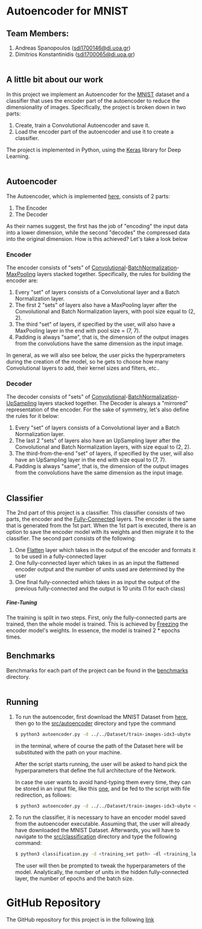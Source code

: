 # Autoencoder for MNIST

## Team Members:
1. Andreas Spanopoulos (sdi1700146@di.uoa.gr)
2. Dimitrios Konstantinidis (sdi1700065@di.uoa.gr)
<br> </br>

## A little bit about our work
In this project we implement an Autoencoder for the [MNIST](http://yann.lecun.com/exdb/mnist/) dataset and a classifier that uses the encoder part of the autoencoder to reduce the dimensionality of images. Specifically, the project is broken down in two parts:
1. Create, train a Convolutional Autoencoder and save it.
2. Load the encoder part of the autoencoder and use it to create a classifier.

The project is implemented in Python, using the [Keras](https://keras.io/) library
for Deep Learning.
<br> </br>

## Autoencoder
The Autoencoder, which is implemented [here](src/autoencoder/autoencoder_utilities/autoencoder_utils.py), consists of 2 parts:
1. The Encoder
2. The Decoder

As their names suggest, the first has the job of "encoding" the input data into a
lower dimension, while the second "decodes" the compressed data into the original
dimension. How is this achieved? Let's take a look below

### Encoder
The encoder consists of "sets" of [Convolutional](https://keras.io/api/layers/convolution_layers/convolution2d/)-[BatchNormalization](https://keras.io/api/layers/normalization_layers/batch_normalization/)-[MaxPooling](https://keras.io/api/layers/pooling_layers/max_pooling2d/) layers stacked together. Specifically, the rules for building the encoder are:

1. Every "set" of layers consists of a Convolutional layer and a Batch Normalization layer.
2. The first 2 "sets" of layers also have a MaxPooling layer after the Convolutional and Batch Normalization layers, with pool size equal to (2, 2).
3. The third "set" of layers, if specified by the user, will also have a MaxPooling layer in the end with pool size = (7, 7).
4. Padding is always "same", that is, the dimension of the output images from the convolutions have the same dimension as the input image.

In general, as we will also see below, the user picks the hyperprameters during the creation of the model, so he gets to choose how many Convolutional layers to add, their kernel sizes and filters, etc..

### Decoder
The decoder consists of "sets" of [Convolutional](https://keras.io/api/layers/convolution_layers/convolution2d/)-[BatchNormalization](https://keras.io/api/layers/normalization_layers/batch_normalization/)-[UpSampling](https://keras.io/api/layers/reshaping_layers/up_sampling2d/) layers stacked together. The Decoder is always a "mirrored" representation of the encoder. For the sake of symmetry, let's also define the rules for it below:

1. Every "set" of layers consists of a Convolutional layer and a Batch Normalization layer.
2. The last 2 "sets" of layers also have an UpSampling layer after the Convolutional and Batch Normalization layers, with size equal to (2, 2).
3. The third-from-the-end "set" of layers, if specified by the user, will also have an UpSampling layer in the end with size equal to (7, 7).
4. Padding is always "same", that is, the dimension of the output images from the convolutions have the same dimension as the input image.
<br> </br>

## Classifier
The 2nd part of this project is a classifier. This classifier consists of two parts, the encoder and the [Fully-Connected](https://keras.io/api/layers/core_layers/dense/) layers. The encoder is the same that is generated from the 1st part. When the 1st part is executed, there is an option to save the encoder model with its weights and then migrate it to the classifier. The second part consists of the following:
1. One [Flatten](https://keras.io/api/layers/reshaping_layers/flatten/) layer which takes in the output of the encoder and formats it to be used in a fully-connected layer
2. One fully-connected layer which takes in as an input the flattened encoder output and the number of units used are determined by the user
3. One final fully-connected which takes in as input the output of the previous fully-connected and the output is 10 units (1 for each class)

##### Fine-Tuning
The training is split in two steps. First, only the fully-connected parts are trained, then the whole model is trained. This is achieved by [Freezing](https://keras.io/guides/transfer_learning/) the encoder model's weights. In essence, the model is trained 2 * epochs times.

## Benchmarks
Benchmarks for each part of the project can be found in the [benchmarks](benchmarks) directory.
<br> </br>


## Running
1. To run the autoencoder, first download the MNIST Dataset from [here](http://yann.lecun.com/exdb/mnist/), then go to the [src/autoencoder](src/autoencoder) directory and type the command
    ```bash
    $ python3 autoencoder.py -d ../../Dataset/train-images-idx3-ubyte
    ```
    in the terminal, where of course the path of the Dataset here will be substituted with the path on your machine.

    After the script starts running, the user will be asked to hand pick the hyperparameters that define the full architecture of the Network.
    
    In case the user wants to avoid hand-typing them every time, they can be stored in an input file, like this [one](src/autoencoder/input.txt), and be fed to the script with file redirection, as follows:
    ```bash
    $ python3 autoencoder.py -d ../../Dataset/train-images-idx3-ubyte < input.txt
    ```
2. To run the classifier, it is necessary to have an encoder model saved from the autoencoder executable. Assuming that, the user will already have downloaded the MNIST Dataset. Afterwards, you will have to navigate to the [src/classification](src/classification) directory and type the following command:
    ```bash
    $ python3 classification.py -d <training_set path> -dl <training_labels path> -t <test_set path> -tl <test_labels path> -model <encoder path>
    ```
    
    The user will then be prompted to tweak the hyperparameters of the model. Analytically, the number of units in the hidden fully-connected layer, the number of epochs and the batch size.

# GitHub Repository
The GitHub repository for this project is in the following [link](https://github.com/AndrewSpano/Autoencoder_for_MNIST/blob/main/README.md)

